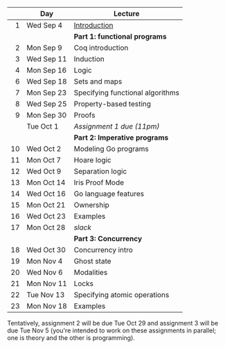 <!-- markdownlint-disable MD041 -->

|      | Day        | Lecture                          |
| ---: | ---------- | -------------------------------- |
|    1 | Wed Sep 4  | [Introduction](./notes/lec1)     |
|      |            | **Part 1: functional programs**  |
|    2 | Mon Sep 9  | Coq introduction                 |
|    3 | Wed Sep 11 | Induction                        |
|    4 | Mon Sep 16 | Logic                            |
|    6 | Wed Sep 18 | Sets and maps                    |
|    7 | Mon Sep 23 | Specifying functional algorithms |
|    8 | Wed Sep 25 | Property-based testing           |
|    9 | Mon Sep 30 | Proofs                           |
|      | Tue Oct 1  | _Assignment 1 due (11pm)_        |
|      |            | **Part 2: Imperative programs**  |
|   10 | Wed Oct 2  | Modeling Go programs             |
|   11 | Mon Oct 7  | Hoare logic                      |
|   12 | Wed Oct 9  | Separation logic                 |
|   13 | Mon Oct 14 | Iris Proof Mode                  |
|   14 | Wed Oct 16 | Go language features             |
|   15 | Mon Oct 21 | Ownership                        |
|   16 | Wed Oct 23 | Examples                         |
|   17 | Mon Oct 28 | _slack_                          |
|      |            | **Part 3: Concurrency**          |
|   18 | Wed Oct 30 | Concurrency intro                |
|   19 | Mon Nov 4  | Ghost state                      |
|   20 | Wed Nov 6  | Modalities                       |
|   21 | Mon Nov 11 | Locks                            |
|   22 | Tue Nov 13 | Specifying atomic operations     |
|   23 | Mon Nov 18 | Examples                         |

Tentatively, assignment 2 will be due Tue Oct 29 and assignment 3 will be due Tue Nov 5 (you're intended to work on these assignments in parallel; one is theory and the other is programming).
